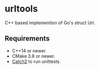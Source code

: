 # urltools
C++ based implemention of Go's struct Url.


## Requirements
- C++14 or newer.
- CMake 3.8 or newer.
- [Catch2] to run unittests.


[Catch2]: https://github.com/catchorg/Catch2

